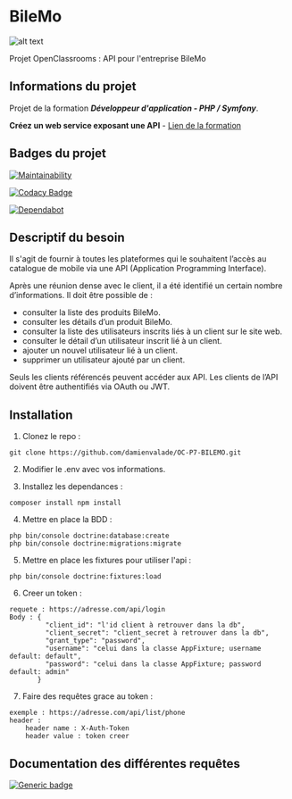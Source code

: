 # BileMo #
  
![alt text](https://portfolio.damienvalade.fr/img/projects/Bilemo.jpg)
  
Projet OpenClassrooms : API pour l'entreprise BileMo 
  
## Informations du projet ##
Projet de la formation ***Développeur d'application - PHP / Symfony***.  
  
**Créez un web service exposant une API** - [Lien de la formation](https://openclassrooms.com/fr/paths/59-developpeur-dapplication-php-symfony)  
  
## Badges du projet ##
  
[![Maintainability](https://api.codeclimate.com/v1/badges/d5049f075a6e11110166/maintainability)](https://codeclimate.com/github/damienvalade/OC-P7-BILEMO/maintainability)  

[![Codacy Badge](https://api.codacy.com/project/badge/Grade/b5cfe4c910164595a56b51981fdbad47)](https://www.codacy.com/manual/damienvalade/OC-P7-BILEMO?utm_source=github.com&amp;utm_medium=referral&amp;utm_content=damienvalade/OC-P7-BILEMO&amp;utm_campaign=Badge_Grade)  

[![Dependabot](https://badgen.net/badge/Dependabot/enabled/green?icon=dependabot)](https://dependabot.com/)  
  
## Descriptif du besoin ##

Il s'agit de fournir à toutes les plateformes qui le souhaitent l’accès au catalogue de mobile via une API (Application Programming Interface).  
    
Après une réunion dense avec le client, il a été identifié un certain nombre d’informations. Il doit être possible de :  
  
  - consulter la liste des produits BileMo.
  - consulter les détails d’un produit BileMo.
  - consulter la liste des utilisateurs inscrits liés à un client sur le site web.
  - consulter le détail d’un utilisateur inscrit lié à un client.
  - ajouter un nouvel utilisateur lié à un client.
  - supprimer un utilisateur ajouté par un client.

Seuls les clients référencés peuvent accéder aux API. Les clients de l’API doivent être authentifiés via OAuth ou JWT.  
  
## Installation ##
  
 1. Clonez le repo :

``` 
git clone https://github.com/damienvalade/OC-P7-BILEMO.git 
```

 2. Modifier le .env avec vos informations.
   
 3. Installez les dependances :

``` 
composer install npm install 
```

 4. Mettre en place la BDD :

``` 
php bin/console doctrine:database:create 
php bin/console doctrine:migrations:migrate 
```

 5. Mettre en place les fixtures pour utiliser l'api :

``` 
php bin/console doctrine:fixtures:load
```

 6. Creer un token :

``` 
requete : https://adresse.com/api/login
Body : {
         "client_id": "l'id client à retrouver dans la db",
         "client_secret": "client_secret à retrouver dans la db",
         "grant_type": "password",
         "username": "celui dans la classe AppFixture; username default: default",
         "password": "celui dans la classe AppFixture; password default: admin"
       }
```

 7. Faire des requêtes grace au token :

``` 
exemple : https://adresse.com/api/list/phone
header : 
    header name : X-Auth-Token
    header value : token creer
```

## Documentation des différentes requêtes ##
  
[![Generic badge](https://img.shields.io/badge/Documentation-v1.1.0-blue.svg)](https://bilemo.damienvalade.fr/api/doc)